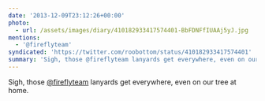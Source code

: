 ```yaml
---
date: '2013-12-09T23:12:26+00:00'
photo:
  - url: /assets/images/diary/410182933417574401-BbFDNFfIUAAj5yJ.jpg
mentions:
  - '@fireflyteam'
syndicated: 'https://twitter.com/roobottom/status/410182933417574401'
summary: 'Sigh, those @fireflyteam lanyards get everywhere, even on our tree at home.'
---
```

Sigh, those [@fireflyteam](https://twitter.com/@fireflyteam) lanyards get everywhere, even on our tree at home. 
